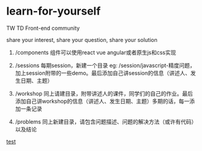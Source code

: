 # learn-for-yourself
TW TD Front-end community

share your interest, share your question, share your solution

1. /components 组件可以使用react vue angular或者原生js和css实现

2. /sessions 每期session，新建一个目录 eg: /session/javascript-精度问题，加上session附带的一些demo。最后添加自己讲session的信息（讲述人、发生日期、主题）

3. /workshop 同上请建目录，附带讲述人的课件，同学们的自己的作业。最后添加自己讲workshop的信息（讲述人、发生日期、主题）多期的话，每一添加一条记录

4. /problems 同上新建目录，请包含问题描述、问题的解决方法（或许有代码）以及结论

[test](/articles/test)
